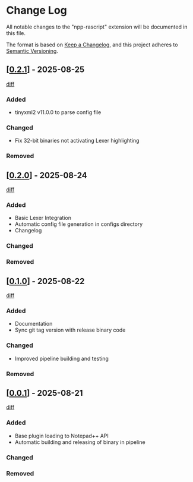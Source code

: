 # Change Log

All notable changes to the "npp-rascript" extension will be documented in this file.

The format is based on [Keep a Changelog](https://keepachangelog.com/en/1.1.0/),
and this project adheres to [Semantic Versioning](https://semver.org/spec/v2.0.0.html).

## [[0.2.1](https://github.com/joshraphael/npp-rascript/releases/tag/v0.2.1)] - 2025-08-25

[diff](https://github.com/joshraphael/npp-rascript/compare/v0.2.0...v0.2.1)

### Added

- tinyxml2 v11.0.0 to parse config file

### Changed

- Fix 32-bit binaries not activating Lexer highlighting

### Removed

## [[0.2.0](https://github.com/joshraphael/npp-rascript/releases/tag/v0.2.0)] - 2025-08-24

[diff](https://github.com/joshraphael/npp-rascript/compare/v0.1.0...v0.2.0)

### Added

- Basic Lexer Integration
- Automatic config file generation in configs directory
- Changelog

### Changed

### Removed

## [[0.1.0](https://github.com/joshraphael/npp-rascript/releases/tag/v0.1.0)] - 2025-08-22

[diff](https://github.com/joshraphael/npp-rascript/compare/v0.0.1...v0.1.0)

### Added

- Documentation
- Sync git tag version with release binary code

### Changed

- Improved pipeline building and testing

### Removed

## [[0.0.1](https://github.com/joshraphael/npp-rascript/releases/tag/v0.0.1)] - 2025-08-21

[diff](https://github.com/joshraphael/npp-rascript/compare/4002a3053441a78435f6a6429a292a1e65da20c3...v0.0.1)

### Added

- Base plugin loading to Notepad++ API
- Automatic building and releasing of binary in pipeline

### Changed

### Removed